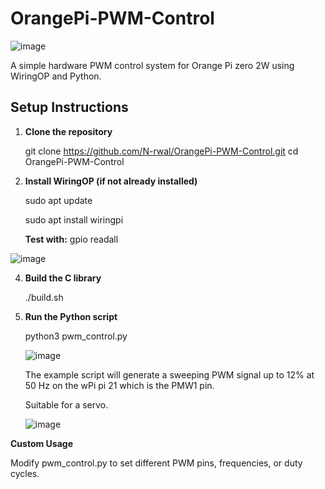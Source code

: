 # OrangePi-PWM-Control

![image](https://github.com/user-attachments/assets/899bb309-ae63-4afa-9cb2-504d2e628868)


A simple hardware PWM control system for Orange Pi zero 2W using WiringOP and Python.

## Setup Instructions

1. **Clone the repository**

   git clone https://github.com/N-rwal/OrangePi-PWM-Control.git
   cd OrangePi-PWM-Control

2. **Install WiringOP (if not already installed)**

   sudo apt update
   
   sudo apt install wiringpi

   **Test with:** gpio readall
   
![image](https://github.com/user-attachments/assets/7a4675dc-0164-4163-bae1-2ed8dad9e615)

4. **Build the C library**
   
   ./build.sh

6. **Run the Python script**
   
   python3 pwm_control.py

   ![image](https://github.com/user-attachments/assets/3ae7b97c-06c9-4658-ad3b-9d7d1987eb63)

   The example script will generate a sweeping PWM signal up to 12% at 50 Hz on the wPi pi 21 which is the PMW1 pin.
   
   Suitable for a servo.

   ![image](https://github.com/user-attachments/assets/84f6180e-bf62-4e32-9cb4-ba30f6fb8493)

  **Custom Usage**

  Modify pwm_control.py to set different PWM pins, frequencies, or duty cycles.
